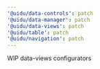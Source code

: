 ```yaml
---
'@uidu/data-controls': patch
'@uidu/data-manager': patch
'@uidu/data-views': patch
'@uidu/table': patch
'@uidu/navigation': patch
---
```


WIP data-views configurators

